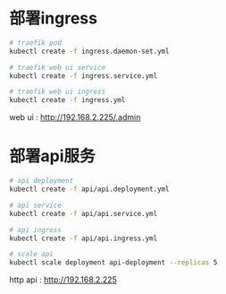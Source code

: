# 部署ingress

```sh
# traefik pod
kubectl create -f ingress.daemon-set.yml

# traefik web ui service
kubectl create -f ingress.service.yml

# traefik web ui ingress
kubectl create -f ingress.yml
```

web ui : http://192.168.2.225/.admin

# 部署api服务 

```sh
# api deployment
kubectl create -f api/api.deployment.yml

# api service
kubectl create -f api/api.service.yml

# api ingress
kubectl create -f api/api.ingress.yml

# scale api
kubectl scale deployment api-deployment --replicas 5
```

http api : http://192.168.2.225